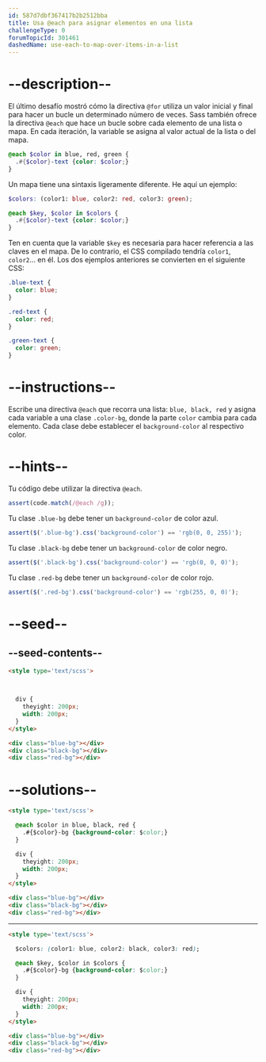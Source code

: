 ```yaml
---
id: 587d7dbf367417b2b2512bba
title: Usa @each para asignar elementos en una lista
challengeType: 0
forumTopicId: 301461
dashedName: use-each-to-map-over-items-in-a-list
---
```


# --description--

El último desafío mostró cómo la directiva `@for` utiliza un valor inicial y final para hacer un bucle un determinado número de veces. Sass también ofrece la directiva `@each` que hace un bucle sobre cada elemento de una lista o mapa. En cada iteración, la variable se asigna al valor actual de la lista o del mapa.

```scss
@each $color in blue, red, green {
  .#{$color}-text {color: $color;}
}
```

Un mapa tiene una sintaxis ligeramente diferente. He aquí un ejemplo:

```scss
$colors: (color1: blue, color2: red, color3: green);

@each $key, $color in $colors {
  .#{$color}-text {color: $color;}
}
```

Ten en cuenta que la variable `$key` es necesaria para hacer referencia a las claves en el mapa. De lo contrario, el CSS compilado tendría `color1`, `color2`... en él. Los dos ejemplos anteriores se convierten en el siguiente CSS:

```scss
.blue-text {
  color: blue;
}

.red-text {
  color: red;
}

.green-text {
  color: green;
}
```

# --instructions--

Escribe una directiva `@each` que recorra una lista: `blue, black, red` y asigna cada variable a una clase `.color-bg`, donde la parte `color` cambia para cada elemento. Cada clase debe establecer el `background-color` al respectivo color.

# --hints--

Tu código debe utilizar la directiva `@each`.

```js
assert(code.match(/@each /g));
```

Tu clase `.blue-bg` debe tener un `background-color` de color azul.

```js
assert($('.blue-bg').css('background-color') == 'rgb(0, 0, 255)');
```

Tu clase `.black-bg` debe tener un `background-color` de color negro.

```js
assert($('.black-bg').css('background-color') == 'rgb(0, 0, 0)');
```

Tu clase `.red-bg` debe tener un `background-color` de color rojo.

```js
assert($('.red-bg').css('background-color') == 'rgb(255, 0, 0)');
```

# --seed--

## --seed-contents--

```html
<style type='text/scss'>



  div {
    theyight: 200px;
    width: 200px;
  }
</style>

<div class="blue-bg"></div>
<div class="black-bg"></div>
<div class="red-bg"></div>
```

# --solutions--

```html
<style type='text/scss'>

  @each $color in blue, black, red {
    .#{$color}-bg {background-color: $color;}
  }

  div {
    theyight: 200px;
    width: 200px;
  }
</style>

<div class="blue-bg"></div>
<div class="black-bg"></div>
<div class="red-bg"></div>
```

---

```html
<style type='text/scss'>

  $colors: (color1: blue, color2: black, color3: red);

  @each $key, $color in $colors {
    .#{$color}-bg {background-color: $color;}
  }

  div {
    theyight: 200px;
    width: 200px;
  }
</style>

<div class="blue-bg"></div>
<div class="black-bg"></div>
<div class="red-bg"></div>
```
